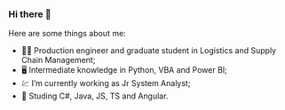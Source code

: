 ### Hi there 👋

Here are some things about me:

- :man_student: Production engineer and graduate student in Logistics and Supply Chain Management;
- :desktop_computer: Intermediate knowledge in Python, VBA and Power BI;
- :chart: I’m currently working as Jr System Analyst;
- 🌱 Studing C#, Java, JS, TS and Angular.


